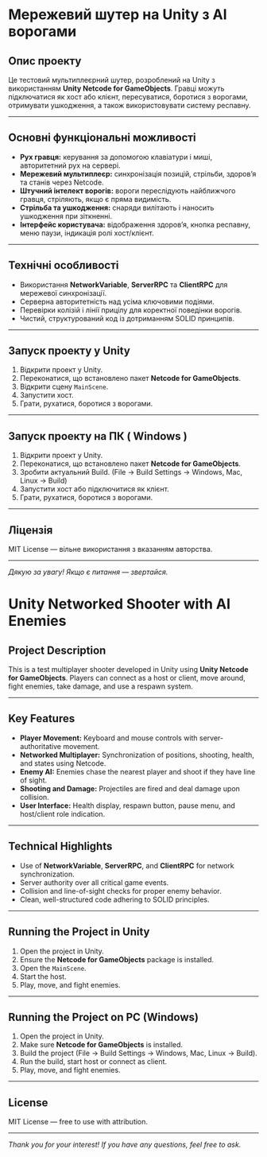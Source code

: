 # Мережевий шутер на Unity з AI ворогами

## Опис проекту

Це тестовий мультиплеєрний шутер, розроблений на Unity з використанням **Unity Netcode for GameObjects**. Гравці можуть підключатися як хост або клієнт, пересуватися, боротися з ворогами, отримувати ушкодження, а також використовувати систему респавну.

---

## Основні функціональні можливості

- **Рух гравця:** керування за допомогою клавіатури і миші, авторитетний рух на сервері.
- **Мережевий мультиплеєр:** синхронізація позицій, стрільби, здоров’я та станів через Netcode.
- **Штучний інтелект ворогів:** вороги переслідують найближчого гравця, стріляють, якщо є пряма видимість.
- **Стрільба та ушкодження:** снаряди вилітають і наносить ушкодження при зіткненні.
- **Інтерфейс користувача:** відображення здоров’я, кнопка респавну, меню паузи, індикація ролі хост/клієнт.

---

## Технічні особливості

- Використання **NetworkVariable**, **ServerRPC** та **ClientRPC** для мережевої синхронізації.
- Серверна авторитетність над усіма ключовими подіями.
- Перевірки колізій і лінії прицілу для коректної поведінки ворогів.
- Чистий, структурований код із дотриманням SOLID принципів.

---

## Запуск проекту у Unity

1. Відкрити проект у Unity.
2. Переконатися, що встановлено пакет **Netcode for GameObjects**.
3. Відкрити сцену `MainScene`.
4. Запустити хост.
5. Грати, рухатися, боротися з ворогами.

---

## Запуск проекту на ПК ( Windows )

1. Відкрити проект у Unity.
2. Переконатися, що встановлено пакет **Netcode for GameObjects**.
3. Зробити актуальний Build. (File → Build Settings → Windows, Mac, Linux → Build)
4. Запустити хост або підключитися як клієнт.
5. Грати, рухатися, боротися з ворогами.

---

## Ліцензія

MIT License — вільне використання з вказанням авторства.

---

*Дякую за увагу! Якщо є питання — звертайся.*

# Unity Networked Shooter with AI Enemies

## Project Description

This is a test multiplayer shooter developed in Unity using **Unity Netcode for GameObjects**. Players can connect as a host or client, move around, fight enemies, take damage, and use a respawn system.

---

## Key Features

- **Player Movement:** Keyboard and mouse controls with server-authoritative movement.
- **Networked Multiplayer:** Synchronization of positions, shooting, health, and states using Netcode.
- **Enemy AI:** Enemies chase the nearest player and shoot if they have line of sight.
- **Shooting and Damage:** Projectiles are fired and deal damage upon collision.
- **User Interface:** Health display, respawn button, pause menu, and host/client role indication.

---

## Technical Highlights

- Use of **NetworkVariable**, **ServerRPC**, and **ClientRPC** for network synchronization.
- Server authority over all critical game events.
- Collision and line-of-sight checks for proper enemy behavior.
- Clean, well-structured code adhering to SOLID principles.

---

## Running the Project in Unity

1. Open the project in Unity.
2. Ensure the **Netcode for GameObjects** package is installed.
3. Open the `MainScene`.
4. Start the host.
5. Play, move, and fight enemies.

---

## Running the Project on PC (Windows)

1. Open the project in Unity.
2. Make sure **Netcode for GameObjects** is installed.
3. Build the project (File → Build Settings → Windows, Mac, Linux → Build).
4. Run the build, start host or connect as client.
5. Play, move, and fight enemies.

---

## License

MIT License — free to use with attribution.

---

*Thank you for your interest! If you have any questions, feel free to ask.*

